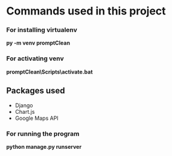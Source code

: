 # Commands used in this project

### For installing virtualenv
**py -m venv promptClean**

### For activating venv
**promptClean\Scripts\activate.bat**

## Packages used
- Django
- Chart.js
- Google Maps API

### For running the program
**python manage.py runserver**